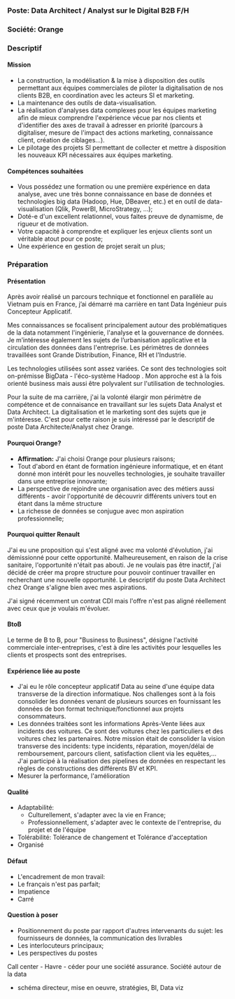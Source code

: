 ### Poste: Data Architect / Analyst sur le Digital B2B F/H 
### Société: Orange
### Descriptif
#### Mission
- La construction, la modélisation & la mise à disposition des outils permettant aux équipes commerciales de piloter la digitalisation de nos clients B2B, en coordination avec les acteurs SI et marketing.
- La maintenance des outils de data-visualisation.
- La réalisation d'analyses data complexes pour les équipes marketing afin de mieux comprendre l'expérience vécue par nos clients et d'identifier des axes de travail à adresser en priorité (parcours à digitaliser, mesure de l'impact des actions marketing, connaissance client, création de ciblages...).
- Le pilotage des projets SI permettant de collecter et mettre à disposition les nouveaux KPI nécessaires aux équipes marketing.
#### Compétences souhaitées
- Vous possédez une formation ou une première expérience en data analyse, avec une très bonne connaissance en base de données et technologies big data (Hadoop, Hue, DBeaver, etc.) et en outil de data- visualisation (Qlik, PowerBI, MicroStrategy, ...);
- Doté-e d'un excellent relationnel, vous faites preuve de dynamisme, de rigueur et de motivation.
- Votre capacité à comprendre et expliquer les enjeux clients sont un véritable atout pour ce poste;
- Une expérience en gestion de projet serait un plus; 

### Préparation

#### Présentation
Après avoir réalisé un parcours technique et fonctionnel en parallèle au Vietnam puis en France, j’ai démarré ma carrière en tant Data Ingénieur puis Concepteur Applicatif. 

Mes connaissances se focalisent principalement autour des problématiques de la data notamment l'ingénierie, l'analyse et la gouvernance de données. Je m’intéresse également les sujets de l’urbanisation applicative et la circulation des données dans l'entreprise. Les périmètres de données travaillées sont Grande Distribution, Finance, RH et l'Industrie.  

Les technologies utilisées sont assez variées. Ce sont des technologies soit on-prémisse BigData - l'éco-système Hadoop . Mon approche est à la fois orienté business mais aussi être polyvalent sur l'utilisation de technologies. 
             
Pour la suite de ma carrière, j'ai la volonté élargir mon périmètre de compétence et de connaisance en travaillant sur les sujets Data Analyst et Data Architect. La digitalisation et le marketing sont des sujets que je m'intéresse. C'est pour cette raison je suis intéressé par le descriptif de poste Data Architecte/Analyst chez Orange. 

#### Pourquoi Orange?
- **Affirmation:** J'ai choisi Orange pour plusieurs raisons;
- Tout d'abord en étant de formation ingénieure informatique, et en étant donné mon intérêt pour les nouvelles technologies, je souhaite travailler dans une entreprise innovante;
- La perspective de rejoindre une organisation avec des métiers aussi différents - avoir l'opportunité de découvrir différents univers tout en étant dans la même structure
- La richesse de données se conjugue avec mon aspiration professionnelle; 

#### Pourquoi quitter Renault
J'ai eu une proposition qui s'est aligné avec ma volonté d'évolution, j'ai démissionné pour cette opportunité. Malheureusement, en raison de la crise sanitaire, l'opportunité n'était pas abouti. Je ne voulais pas être inactif, j'ai décidé de créer ma propre structure pour pouvoir continuer travailler en recherchant une nouvelle opportunité. Le descriptif du poste Data Architect chez Orange s'aligne bien avec mes aspirations. 

J'ai signé récemment un contrat CDI mais l'offre n'est pas aligné réellement avec ceux que je voulais m'évoluer. 

#### BtoB
Le terme de B to B, pour "Business to Business", désigne l'activité commerciale inter-entreprises, c'est à dire les activités pour lesquelles les clients et prospects sont des entreprises.

#### Expérience liée au poste
- J'ai eu le rôle concepteur applicatif Data au seine d'une équipe data transverse de la direction informatique. Nos challenges sont à la fois consolider les données venant de plusieurs sources en fournissant les données de bon format technique/fonctionnel aux projets consommateurs.
- Les données traitées sont les informations Après-Vente liées aux incidents des voitures. Ce sont des voitures chez les particuliers et des voitures chez les partenaires. Notre mission était de consolider la vision transverse des incidents: type incidents, réparation, moyen/délai de remboursement, parcours client, satisfaction client via les equêtes,... J'ai participé à la réalisation des pipelines de données en respectant les règles de constructions des différents BV et KPI. 
- Mesurer la performance, l'amélioration 

#### Qualité
- Adaptabilité:
  - Culturellement, s'adapter avec la vie en France;
  - Professionnellement, s'adapter avec le contexte de l'entreprise, du projet et de l'équipe
- Tolérabilité: Tolérance de changement et Tolérance d'acceptation
- Organisé

#### Défaut
- L'encadrement de mon travail: 
- Le français n'est pas parfait;
- Impatience
- Carré

#### Question à poser
- Positionnement du poste par rapport d'autres intervenants du sujet: les fournisseurs de données, la communication des livrables
- Les interlocuteurs principaux; 
- Les perspectives du postes 



Call center - Havre - céder pour une société assurance. 
Société autour de la data 
- schéma directeur, mise en oeuvre, stratégies, BI, Data viz